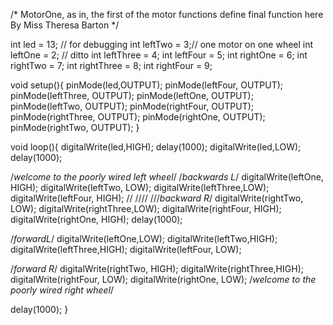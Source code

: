 /* MotorOne, as in, the first of the motor functions
define final function here
By Miss Theresa Barton
*/

int led = 13; // for debugging
int leftTwo = 3;// one motor on one wheel
int leftOne = 2; // ditto
int leftThree = 4;
int leftFour = 5;
int rightOne = 6;
int rightTwo = 7;
int rightThree = 8;
int rightFour = 9;



void setup(){
  pinMode(led,OUTPUT); 
  pinMode(leftFour, OUTPUT);
  pinMode(leftThree, OUTPUT);
  pinMode(leftOne, OUTPUT);
  pinMode(leftTwo, OUTPUT);
  pinMode(rightFour, OUTPUT);
  pinMode(rightThree, OUTPUT);
  pinMode(rightOne, OUTPUT);
  pinMode(rightTwo, OUTPUT);
}

void loop(){
  digitalWrite(led,HIGH);
  delay(1000);
  digitalWrite(led,LOW);
  delay(1000);

/*welcome to the poorly wired left wheel*/
/*backwards L*/
  digitalWrite(leftOne, HIGH);
  digitalWrite(leftTwo, LOW);
  digitalWrite(leftThree,LOW);
  digitalWrite(leftFour, HIGH);
//
////
  ///*backward R*/
    digitalWrite(rightTwo, LOW);
    digitalWrite(rightThree,LOW);
    digitalWrite(rightFour, HIGH);
    digitalWrite(rightOne, HIGH);
  delay(1000);

/*forwardL*/
  digitalWrite(leftOne,LOW);
  digitalWrite(leftTwo,HIGH);
  digitalWrite(leftThree,HIGH);
  digitalWrite(leftFour, LOW);

/*forward R*/
  digitalWrite(rightTwo, HIGH);
  digitalWrite(rightThree,HIGH);
  digitalWrite(rightFour, LOW);
  digitalWrite(rightOne, LOW);
/*welcome to the poorly wired right wheel*/



  delay(1000);
}
